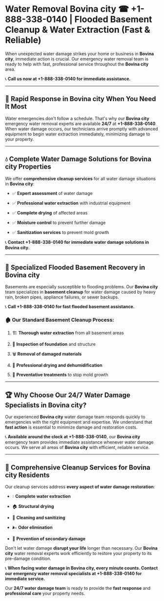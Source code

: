 # Water Removal Bovina city ☎ +1-888-338-0140 | Flooded Basement Cleanup & Water Extraction (Fast & Reliable)

When unexpected water damage strikes your home or business in **Bovina city**, immediate action is crucial. Our emergency water removal team is ready to help with fast, professional service throughout the **Bovina city** area. 

📞 **Call us now at +1-888-338-0140 for immediate assistance.**
---
## 🚀 Rapid Response in Bovina city When You Need It Most
Water emergencies don't follow a schedule. That's why our **Bovina city** emergency water removal experts are available **24/7** at **+1-888-338-0140**. When water damage occurs, our technicians arrive promptly with advanced equipment to begin water extraction immediately, minimizing damage to your property.
---
## 💧 Complete Water Damage Solutions for Bovina city Properties
We offer **comprehensive cleanup services** for all water damage situations in **Bovina city**:
- ✅ **Expert assessment** of water damage  
- ✅ **Professional water extraction** with industrial equipment  
- ✅ **Complete drying** of affected areas  
- ✅ **Moisture control** to prevent further damage  
- ✅ **Sanitization services** to prevent mold growth  
📞 **Contact +1-888-338-0140 for immediate water damage solutions in Bovina city.**
---
## 🌊 Specialized Flooded Basement Recovery in Bovina city
Basements are especially susceptible to flooding problems. Our **Bovina city** team specializes in **basement cleanup** for water damage caused by heavy rain, broken pipes, appliance failures, or sewer backups. 
📞 **Call +1-888-338-0140 for fast flooded basement assistance.**
### 🏚️ Our Standard Basement Cleanup Process:
1. 🏗️ **Thorough water extraction** from all basement areas  
2. 🔎 **Inspection of foundation** and structure  
3. 🗑️ **Removal of damaged materials**  
4. 💨 **Professional drying and dehumidification**  
5. 🚫 **Preventative treatments** to stop mold growth  
---
## 🏆 Why Choose Our 24/7 Water Damage Specialists in Bovina city?
Our experienced **Bovina city** water damage team responds quickly to emergencies with the right equipment and expertise. We understand that **fast action** is essential to minimize damage and restoration costs.
📞 **Available around the clock at +1-888-338-0140**, our **Bovina city** emergency team provides immediate assistance whenever water damage occurs. We serve all areas of **Bovina city** with efficient, reliable service.
---
## 🧹 Comprehensive Cleanup Services for Bovina city Residents
Our cleanup services address **every aspect of water damage restoration**:
- 💧 **Complete water extraction**  
- 🏠 **Structural drying**  
- 🧼 **Cleaning and sanitizing**  
- 🌬️ **Odor elimination**  
- 🚫 **Prevention of secondary damage**  
Don't let water damage **disrupt your life** longer than necessary. Our **Bovina city** water removal experts work efficiently to restore your property to its pre-damage condition.
📞 **When facing water damage in Bovina city, every minute counts. Contact our emergency water removal specialists at +1-888-338-0140 for immediate service.**
Our **24/7 water damage team** is ready to provide the **fast response** and **professional care** your property needs.
